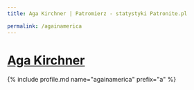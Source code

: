 ```yaml
---
title: Aga Kirchner | Patromierz - statystyki Patronite.pl

permalink: /againamerica
---
```


# [Aga Kirchner](https://patronite.pl/againamerica)

{% include profile.md name="againamerica" prefix="a" %}
